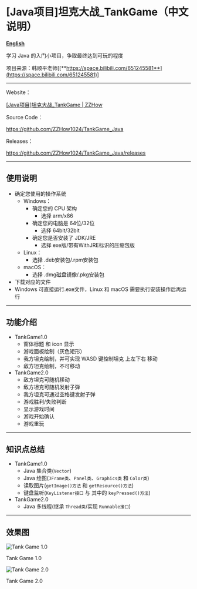 # [Java项目]坦克大战_TankGame（中文说明）

[**English**](https://github.com/ZZHow1024/TankGame_Java/blob/main/README_EN.md)

学习 Java 的入门小项目，争取最终达到可玩的程度

项目来源：韩顺平老师[[**https://space.bilibili.com/651245581**](https://space.bilibili.com/651245581)]

---
Website：

[[Java项目]坦克大战_TankGame | ZZHow](https://www.zzhow.com/TankGame)

Source Code：

https://github.com/ZZHow1024/TankGame_Java

Releases：

https://github.com/ZZHow1024/TankGame_Java/releases

---

## 使用说明

- 确定您使用的操作系统
    - Windows：
        - 确定您的 CPU 架构
            - 选择 arm/x86
        - 确定您的电脑是 64位/32位
            - 选择 64bit/32bit
        - 确定您是否安装了 JDK/JRE
            - 选择 exe版/带有WithJRE标识的压缩包版
    - Linux：
        - 选择 .deb安装包/.rpm安装包
    - macOS：
        - 选择 .dmg磁盘镜像/.pkg安装包
- 下载对应的文件
- Windows 可直接运行.exe文件，Linux 和 macOS 需要执行安装操作后再运行

---

## 功能介绍

- TankGame1.0
    - 窗体标题 和 icon 显示
    - 游戏面板绘制（灰色矩形）
    - 我方坦克绘制，并可实现 WASD 键控制坦克 上左下右 移动
    - 敌方坦克绘制，不可移动
- TankGame2.0
    - 敌方坦克可随机移动
    - 敌方坦克可随机发射子弹
    - 我方坦克可通过空格键发射子弹
    - 游戏胜利/失败判断
    - 显示游戏时间
    - 游戏开始确认
    - 游戏重玩

---

## 知识点总结

- TankGame1.0
    - Java 集合类(`Vector`)
    - Java 绘图(`JFrame类`、`Panel类`、`Graphics类` 和 `Color类`)
    - 读取图片(`getImage()方法` 和 `getResource()方法`)
    - 键盘监听(`KeyListener接口` 与 其中的 `keyPressed()方法`)
- TankGame2.0
    - Java 多线程(继承 `Thread类`/实现 `Runnable接口`)

---

## **效果图**

![Tank Game 1.0](https://www.notion.so/image/https%3A%2F%2Fprod-files-secure.s3.us-west-2.amazonaws.com%2F4b165318-6383-451c-8845-110b786c9f0a%2F1f69128c-ff77-4a30-ad43-235842eb361f%2FTankGame1.0.png?table=block&id=eb7c1e37-5851-4b48-97cd-cf371603d957&t=eb7c1e37-5851-4b48-97cd-cf371603d957&width=1482&cache=v2)

Tank Game 1.0

![Tank Game 2.0](https://www.notion.so/image/https%3A%2F%2Fprod-files-secure.s3.us-west-2.amazonaws.com%2F4b165318-6383-451c-8845-110b786c9f0a%2F1c716d7d-99de-47cc-99d9-9d2986df0863%2FTankGame2.0.png?table=block&id=0b8e553c-7f0a-41ca-896c-d9388ce3c02a&t=0b8e553c-7f0a-41ca-896c-d9388ce3c02a&width=708&cache=v2)

Tank Game 2.0
